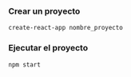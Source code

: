 ### Crear un proyecto

```create-react-app nombre_proyecto```

### Ejecutar el proyecto

```npm start```



